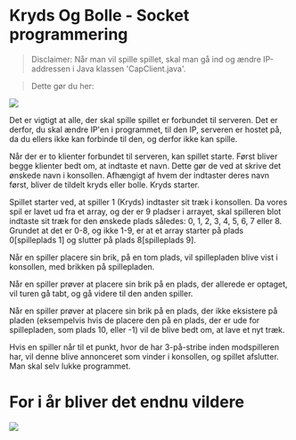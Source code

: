 # Kryds Og Bolle - Socket programmering  

> Disclaimer: Når man vil spille spillet, skal man gå ind og ændre IP-addressen i Java klassen 'CapClient.java'. 

> Dette gør du her:

![](https://i.imgur.com/fpAWr7e.png)

Det er vigtigt at alle, der skal spille spillet er forbundet til serveren. Det er derfor, du skal ændre IP'en i programmet, til den IP, serveren er hostet på, da du ellers ikke kan forbinde til den, og derfor ikke kan spille.

Når der er to klienter forbundet til serveren, kan spillet starte. Først bliver begge klienter bedt om, at indtaste et navn. Dette gør de ved at skrive det ønskede navn i konsollen. Afhængigt af hvem der indtaster deres navn først, bliver de tildelt kryds eller bolle. Kryds starter.

Spillet starter ved, at spiller 1 (Kryds) indtaster sit træk i konsollen. Da vores spil er lavet ud fra et array, og der er 9 pladser i arrayet, skal spilleren blot indtaste sit træk for den ønskede plads således: 0, 1, 2, 3, 4, 5, 6, 7 eller 8. Grundet at det er 0-8, og ikke 1-9, er at et array starter på plads 0[spilleplads 1] og slutter på plads 8[spilleplads 9]. 

Når en spiller placere sin brik, på en tom plads, vil spillepladen blive vist i konsollen, med brikken på spillepladen. 

Når en spiller prøver at placere sin brik på en plads, der allerede er optaget, vil turen gå tabt, og gå videre til den anden spiller.

Når en spiller prøver at placere sin brik på en plads, der ikke eksistere på pladen (eksempelvis hvis de placere den på en plads, der er ude for spillepladen, som plads 10, eller -1) vil de blive bedt om, at lave et nyt træk. 

Hvis en spiller når til et punkt, hvor de har 3-på-stribe inden modspilleren har, vil denne blive annonceret som vinder i konsollen, og spillet afslutter. Man skal selv lukke programmet. 





    
      
        
        
# For i år bliver det endnu vildere
![](https://i.ytimg.com/vi/PJDiYiDXpE4/maxresdefault.jpg)
